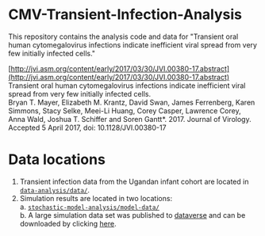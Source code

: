 # CMV-Transient-Infection-Analysis

This repository contains the analysis code and data for "Transient oral human cytomegalovirus infections indicate inefficient viral spread from very few initially infected cells." 


[http://jvi.asm.org/content/early/2017/03/30/JVI.00380-17.abstract](http://jvi.asm.org/content/early/2017/03/30/JVI.00380-17.abstract)
Transient oral human cytomegalovirus infections indicate inefficient viral spread from very few initially infected cells.    
Bryan T. Mayer, Elizabeth M. Krantz, David Swan, James Ferrenberg, Karen Simmons, Stacy Selke, Meei-Li Huang, Corey Casper, Lawrence Corey, Anna Wald, Joshua T. Schiffer and Soren Gantt*. 2017. Journal of Virology. Accepted 5 April 2017, doi: 10.1128/JVI.00380-17

# Data locations

1. Transient infection data from the Ugandan infant cohort are located in [`data-analysis/data/`](https://github.com/bryanmayer/CMV-Transient-Infections/tree/master/data-analysis/data).    
2. Simulation results are located in two locations:    
  a. [`stochastic-model-analysis/model-data/`](https://github.com/bryanmayer/CMV-Transient-Infections/tree/master/stochastic-model-analysis/model-data)    
  b. A large simulation data set was published to [dataverse](https://dataverse.harvard.edu/dataset.xhtml?persistentId=doi:10.7910/DVN/XFXIFO) and can be downloaded by clicking [here](https://dataverse.harvard.edu/api/access/datafile/3008959).
